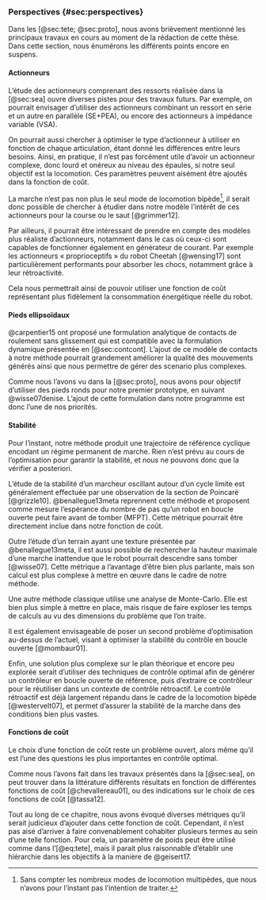 ### Perspectives {#sec:perspectives}

Dans les [@sec:tete; @sec:proto], nous avons brièvement mentionné les principaux travaux en cours au moment de la
rédaction de cette thèse. Dans cette section, nous énumérons les différents points encore en suspens.

#### Actionneurs

L’étude des actionneurs comprenant des ressorts réalisée dans la [@sec:sea] ouvre diverses pistes pour des travaux
futurs. Par exemple, on pourrait envisager d’utiliser des actionneurs combinant un ressort en série et un autre en
parallèle (SE+PEA), ou encore des actionneurs à impédance variable (VSA).

On pourrait aussi chercher à optimiser le type d’actionneur à utiliser en fonction de chaque articulation, étant donné
les différences entre leurs besoins.  Ainsi, en pratique, il n’est pas forcément utile d’avoir un actionneur complexe,
donc lourd et onéreux au niveau des épaules, si notre seul objectif est la locomotion. Ces paramètres peuvent aisément
être ajoutés dans la fonction de coût.

La marche n’est pas non plus le seul mode de locomotion bipède[^14], il serait donc possible de chercher à
étudier dans notre modèle l’intérêt de ces actionneurs pour la course ou le saut [@grimmer12].

[^14]: Sans compter les nombreux modes de locomotion multipèdes, que nous n’avons pour l’instant pas l’intention de
traiter.

Par ailleurs, il pourrait être intéressant de prendre en compte des modèles plus réaliste d’actionneurs, notamment
dans le cas où ceux-ci sont capables de fonctionner également en générateur de courant. Par exemple les actionneurs
« proprioceptifs » du robot Cheetah [@wensing17] sont particulièrement performants pour absorber les chocs, notamment
grâce à leur rétroactivité.

Cela nous permettrait ainsi de pouvoir utiliser une fonction de coût représentant plus fidèlement la consommation
énergétique réelle du robot.


#### Pieds ellipsoïdaux

@carpentier15 ont proposé une formulation analytique de contacts de roulement sans glissement qui est compatible avec
la formulation dynamique présentée en [@sec:contcont]. L’ajout de ce modèle de contacts à notre méthode pourrait
grandement améliorer la qualité des mouvements générés ainsi que nous permettre de gérer des scenario plus complexes.

Comme nous l’avons vu dans la [@sec:proto], nous avons pour objectif d’utiliser des pieds ronds pour notre premier
prototype, en suivant @wisse07denise. L’ajout de cette formulation dans notre programme est donc l’une de nos
priorités.

#### Stabilité

Pour l’instant, notre méthode produit une trajectoire de référence cyclique encodant un régime permanent de marche.
Rien n’est prévu au cours de l’optimisation pour garantir la stabilité, et nous ne pouvons donc que la vérifier a
posteriori.

L’étude de la stabilité d’un marcheur oscillant autour d’un cycle limite est généralement effectuée par une observation
de la section de Poincaré [@grizzle10]. @benallegue13meta reprennent cette méthode et proposent comme mesure
l’espérance du nombre de pas qu’un robot en boucle ouverte peut faire avant de tomber (MFPT). Cette métrique pourrait
être directement inclue dans notre fonction de coût.

Outre l’étude d’un terrain ayant une texture présentée par @benallegue13meta, il est aussi possible de rechercher la
hauteur maximale d’une marche inattendue que le robot pourrait descendre sans tomber [@wisse07]. Cette métrique a
l’avantage d’être bien plus parlante, mais son calcul est plus complexe à mettre en œuvre dans le cadre de notre
méthode.

Une autre méthode classique utilise une analyse de Monte-Carlo. Elle est bien plus simple à mettre en place, mais
risque de faire exploser les temps de calculs au vu des dimensions du problème que l’on traite.

Il est également envisageable de poser un second problème d’optimisation au-dessus de l’actuel, visant à optimiser la
stabilité du contrôle en boucle ouverte [@mombaur01].

Enfin, une solution plus complexe sur le plan théorique et encore peu explorée serait d’utiliser des techniques de
contrôle optimal afin de générer un contrôleur en boucle ouverte de référence, puis d’extraire ce contrôleur pour le
réutiliser dans un contexte de contrôle rétroactif. Le contrôle rétroactif est déjà largement répandu dans le cadre de
la locomotion bipède [@westervelt07], et permet d’assurer la stabilité de la marche dans des conditions bien plus
vastes.

#### Fonctions de coût

Le choix d’une fonction de coût reste un problème ouvert, alors même qu’il est l’une des questions les plus importantes
en contrôle optimal.

Comme nous l’avons fait dans les travaux présentés dans la [@sec:sea], on peut trouver dans la littérature différents
résultats en fonction de différentes fonctions de coût [@chevallereau01], ou des indications sur le choix de ces
fonctions de coût [@tassa12].

Tout au long de ce chapitre, nous avons évoqué diverses métriques qu’il serait judicieux d’ajouter dans cette fonction
de coût. Cependant, il n’est pas aisé d’arriver à faire convenablement cohabiter plusieurs termes au sein d’une
telle fonction. Pour cela, un paramètre de poids peut être utilisé comme dans l’[@eq:tete], mais il parait plus
raisonnable d’établir une hiérarchie dans les objectifs à la manière de @geisert17.

